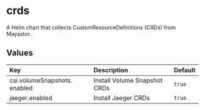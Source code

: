 # crds

A Helm chart that collects CustomResourceDefinitions (CRDs) from Mayastor.

## Values

| Key | Description | Default |
|:----|:------------|:--------|
| csi.&ZeroWidthSpace;volumeSnapshots.&ZeroWidthSpace;enabled | Install Volume Snapshot CRDs | `true` |
| jaeger.&ZeroWidthSpace;enabled | Install Jaeger CRDs | `true` |

